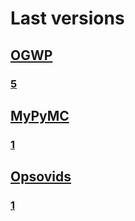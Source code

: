 # Last versions
## [OGWP](https://ogwp.github.io)
### [5](https://ogwpd.github.io/releases/ogwp/5)
## [MyPyMC](https://github.com/MyPyMC-IM/MyPyMC)
### [1](https://github.com/MyPyMC-IM/MyPyMC/tree/v1.0)
## [Opsovids](https://github.com/ogwpd/opsovids)
### [1](https://github.com/ogwpd/opsovids)
